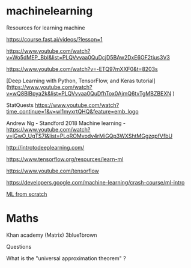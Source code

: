 # machinelearning
Resources for learning machine


https://course.fast.ai/videos/?lesson=1

https://www.youtube.com/watch?v=Wo5dMEP_BbI&list=PLQVvvaa0QuDcjD5BAw2DxE6OF2tius3V3

https://www.youtube.com/watch?v=-ETQ97mXXF0&t=8203s

[Deep Learning with Python, TensorFlow, and Keras tutorial]
(https://www.youtube.com/watch?v=wQ8BIBpya2k&list=PLQVvvaa0QuDfhTox0AjmQ6tvTgMBZBEXN )

StatQuests https://www.youtube.com/watch?time_continue=1&v=wl1myxrtQHQ&feature=emb_logo

Andrew Ng - Standford 2018 Machine learning - https://www.youtube.com/watch?v=jGwO_UgTS7I&list=PLoROMvodv4rMiGQp3WXShtMGgzqpfVfbU


http://introtodeeplearning.com/

https://www.tensorflow.org/resources/learn-ml

https://www.youtube.com/tensorflow

https://developers.google.com/machine-learning/crash-course/ml-intro

[ML from scratch](https://dafriedman97.github.io/mlbook/content/introduction.html)

# Maths

Khan academy (Matrix)
3blue1brown


Questions

What is the "universal approximation theorem" ?
